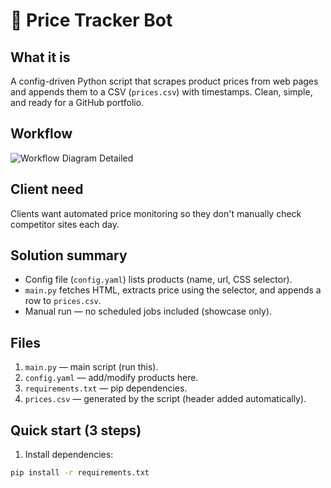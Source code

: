 # 🛒 Price Tracker Bot

## What it is
A config-driven Python script that scrapes product prices from web pages and appends them to a CSV (`prices.csv`) with timestamps. Clean, simple, and ready for a GitHub portfolio.
## Workflow 
![Workflow Diagram Detailed](price-tracker-bot/Workflow)

## Client need
Clients want automated price monitoring so they don't manually check competitor sites each day.

## Solution summary
- Config file (`config.yaml`) lists products (name, url, CSS selector).
- `main.py` fetches HTML, extracts price using the selector, and appends a row to `prices.csv`.
- Manual run — no scheduled jobs included (showcase only).

## Files
1. `main.py` — main script (run this).
2. `config.yaml` — add/modify products here.
3. `requirements.txt` — pip dependencies.
4. `prices.csv` — generated by the script (header added automatically).

## Quick start (3 steps)
1. Install dependencies:
```bash
pip install -r requirements.txt
